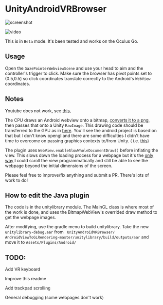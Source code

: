 # UnityAndroidVRBrowser


![screenshot](https://raw.githubusercontent.com/IanPhilips/UnityAndroidVRBrowser/master/webview.png)


![video](https://raw.githubusercontent.com/IanPhilips/UnityAndroidVRBrowser/master/output.gif)

This is in `Beta` mode. It's been tested and works on the Oculus Go.

## Usage
Open the `GazePointerWebviewScene` and use your head to aim and the controller's trigger to click. Make sure the browser has pivot points set to (0.5,0.5) so click coordinates translate correctly to the Android's `WebView` coordinates.


## Notes
Youtube does not work, see [this.](https://stackoverflow.com/questions/19273437/android-draw-youtube-video-on-surfacetexture)

The CPU draws an Android webview onto a bitmap, [converts it to a png](https://stackoverflow.com/questions/52101948/android-bitmap-image-to-unity-c-sharp-texture), then passes that onto a Unity `RawImage`. This drawing code should be transferred to the GPU as in [here]( https://github.com/ArtemBogush/AndroidViewToGLRendering). You'll see the android project is based on that but I don't know opengl and there are some difficulties I didn't have time to overcome on passing graphics contexts to/from Unity. ( i.e. [this](https://stackoverflow.com/questions/52088859/opengl-drawing-on-android-combining-with-unity-to-transfer-texture-through-frame))

The plugin uses `WebView.enableSlowWholeDocumentDraw()` before inflating the view. This slows down the loading process for a webpage but it's the [only way](https://stackoverflow.com/questions/52782166/programmatic-scroll-of-webview-isnt-reflected-when-drawing-from-canvas) I could scroll the view programmatically and still be able to see the webpage beyond the initial dimensions of the screen.

Please feel free to improve/fix anything and submit a PR. There's lots of work to do!


## How to edit the Java plugin
The code is in the unitylibrary module. The MainGL class is where most of the work is done, and uses the BitmapWebView's overrided draw method to get the webpage images. 

After modifying, use the gradle menu to build unitylibrary. Take the new `unitylibrary-debug.aar` from ` ⁨UnityAndroidVRBrowser⁩/⁨AndroidViewToGLRendering-master⁩/⁨unitylibrary⁩/⁨build/⁨outputs/⁨aar⁩` and move it to `Assets/Plugins/Android/`


## TODO:
Add VR keyboard

Improve this readme

Add trackpad scrolling

General debugging (some webpages don't work)



